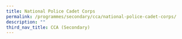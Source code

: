 ```yaml
---
title: National Police Cadet Corps
permalink: /programmes/secondary/cca/national-police-cadet-corps/
description: ""
third_nav_title: CCA (Secondary)
---
```

